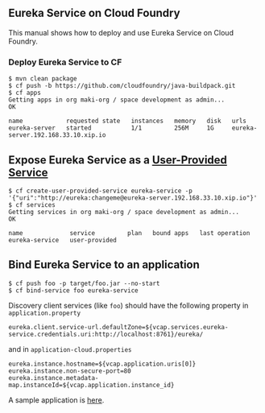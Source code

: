 ## Eureka Service on Cloud Foundry

This manual shows how to deploy and use Eureka Service on Cloud Foundry.

### Deploy Eureka Service to CF

    $ mvn clean package
    $ cf push -b https://github.com/cloudfoundry/java-buildpack.git
    $ cf apps
    Getting apps in org maki-org / space development as admin...
    OK

    name            requested state   instances   memory   disk   urls
    eureka-server   started           1/1         256M     1G     eureka-server.192.168.33.10.xip.io

## Expose Eureka Service as a [User-Provided Service](https://docs.cloudfoundry.org/devguide/services/user-provided.html)


    $ cf create-user-provided-service eureka-service -p '{"uri":"http://eureka:changeme@eureka-server.192.168.33.10.xip.io"}'
    $ cf services
    Getting services in org maki-org / space development as admin...
    OK

    name             service         plan   bound apps   last operation
    eureka-service   user-provided

## Bind Eureka Service to an application

    $ cf push foo -p target/foo.jar --no-start
    $ cf bind-service foo eureka-service

Discovery client services (like `foo`) should have the following property in `application.property`

    eureka.client.service-url.defaultZone=${vcap.services.eureka-service.credentials.uri:http://localhost:8761}/eureka/

and in `application-cloud.properties`

    eureka.instance.hostname=${vcap.application.uris[0]}
    eureka.instance.non-secure-port=80
    eureka.instance.metadata-map.instanceId=${vcap.application.instance_id}

A sample application is [here](https://github.com/making/hello-pws/tree/cloud).
